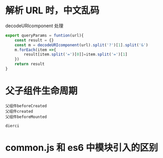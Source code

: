 # 解析 URL 时，中文乱码

decodeURIcomponent 处理

```js
export queryParams = funtion(url){
    const result = {}
    const m = decodeURIcomponent(url).split('?')[1].split('&')
    m.forEach(item =>{
        result[item.split('=')[0]]=item.split('=')[1]
    })
    return result
}

```

# 父子组件生命周期

    父组件beforeCreated
    父组件created
    父组件beforeMounted

    dierci

# common.js 和 es6 中模块引入的区别
